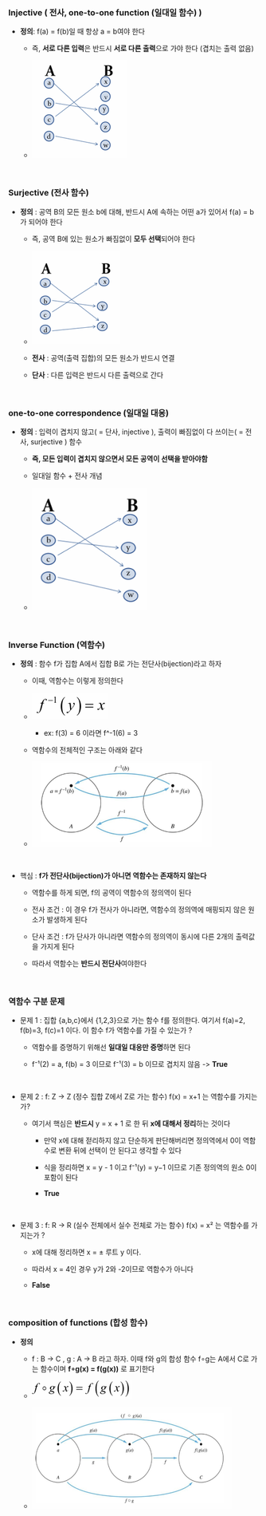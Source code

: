 ### Injective ( 전사, one-to-one function (일대일 함수) )

- **정의**: f(a) = f(b)일 때 항상 a = b여야 한다

    -   즉, **서로 다른 입력**은 반드시 **서로 다른 출력**으로 가야 한다 (겹치는 출력 없음)
 
    -   ![System Resources](../../images/Discrete%20Structures%20images/일대일함수.png)

<br/>

### Surjective (전사 함수)

- **정의** : 공역 B의 모든 원소 b에 대해, 반드시 A에 속하는 어떤 a가 있어서 f(a) = b가 되어야 한다

    - 즉, 공역 B에 있는 원소가 빠짐없이 **모두 선택**되어야 한다  

    - ![System Resources](../../images/Discrete%20Structures%20images/전사함수.png)
 
    - **전사** : 공역(출력 집합)의 모든 원소가 반드시 연결
 
    - **단사** : 다른 입력은 반드시 다른 출력으로 간다

<br/>

### one-to-one correspondence (일대일 대응)

- **정의** : 입력이 겹치지 않고( = 단사, injective ), 출력이 빠짐없이 다 쓰이는( = 전사, surjective ) 함수

    - **즉, 모든 입력이 겹치지 않으면서 모든 공역이 선택을 받아야함**
 
    - 일대일 함수 + 전사 개념
 
    - ![System Resources](../../images/Discrete%20Structures%20images/일대일대응.png)

<br/>

###  Inverse Function (역함수) 

- **정의** : 함수 f가 집합 A에서 집합 B로 가는 전단사(bijection)라고 하자

    - 이때, 역함수는 이렇게 정의한다
 
    - ![System Resources](../../images/Discrete%20Structures%20images/역함수정의.png)
 
        - ex: f(3) = 6 이라면 f^-1(6) = 3
     
    - 역함수의 전체적인 구조는 아래와 같다
 
    - ![System Resources](../../images/Discrete%20Structures%20images/역함수구조.png) 

<br/>

- 핵심 : **f가 전단사(bijection)가 아니면 역함수는 존재하지 않는다**

    - 역함수를 하게 되면, f의 공역이 역함수의 정의역이 된다
 
    - 전사 조건 : 이 경우 f가 전사가 아니라면, 역함수의 정의역에 매핑되지 않은 원소가 발생하게 된다
 
    - 단사 조건 : f가 단사가 아니라면 역함수의 정의역이 동시에 다른 2개의 출력값을 가지게 된다

    - 따라서 역함수는 **반드시 전단사**여야한다

<br/>

### 역함수 구분 문제 

- 문제 1 : 집합 {a,b,c}에서 {1,2,3}으로 가는 함수 f를 정의한다. 여기서 f(a)=2, f(b)=3, f(c)=1 이다. 이 함수 f가 역함수를 가질 수 있는가 ?

    - 역함수를 증명하기 위해선 **일대일 대응만 증명**하면 된다
 
    - f⁻¹(2) = a, f(b) = 3 이므로 f⁻¹(3) = b 이므로 겹치지 않음 -> **True**
 
<br/>

- 문제 2 : f: Z → Z (정수 집합 Z에서 Z로 가는 함수) f(x) = x+1 는 역함수를 가지는가?

    - 여기서 핵심은 **반드시** y = x + 1 로 한 뒤 **x에 대해서 정리**하는 것이다
 
        - 만약 x에 대해 젇리하지 않고 단순하게 판단해버리면 정의역에서 0이 역함수로 변환 뒤에 선택이 안 된다고 생각할 수 있다
     
        - 식을 정리하면 x = y - 1 이고 f⁻¹(y) = y−1 이므로 기존 정의역의 원소 0이 포함이 된다
     
        - **True**
    
<br/>

- 문제 3 : f: R → R (실수 전체에서 실수 전체로 가는 함수) f(x) = x² 는 역함수를 가지는가 ?

    - x에 대해 정리하면 x = ± 루트 y 이다.
 
    - 따라서 x = 4인 경우 y가 2와 -2이므로 역함수가 아니다
 
    - **False**

<br/>

### composition of functions (합성 함수)

- **정의**

    - f : B → C , g : A → B 라고 하자. 이때 f와 g의 합성 함수 f∘g는 A에서 C로 가는 함수이며 **f∘g(x) = f(g(x))** 로 표기한다
 
    - ![System Resources](../../images/Discrete%20Structures%20images/합성함수공식.png)
 
    - ![System Resources](../../images/Discrete%20Structures%20images/합성함수구조.png)
 














































































